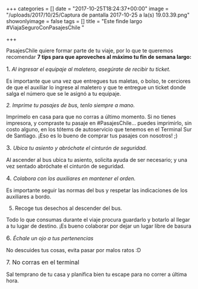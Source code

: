 +++
categories = []
date = "2017-10-25T18:24:37+00:00"
image = "/uploads/2017/10/25/Captura de pantalla 2017-10-25 a la(s) 19.03.39.png"
showonlyimage = false
tags = []
title = "Este finde largo #ViajaSeguroConPasajesChile "

+++


PasajesChile quiere formar parte de tu viaje, por lo que te queremos recomendar **7 tips para que aproveches al máximo tu fin de semana largo:**

<span style="font-size: 1rem;">1.<b>&nbsp;</b></span>*Al ingresar el equipaje al maletero, asegúrate de recibir tu ticket.*

Es importante que una vez que entregues tus maletas, o bolso, te cerciores de que el auxiliar lo ingrese al maletero y que te entregue un ticket donde salga el número que se le asignó a tu equipaje.

*2. Imprime tu pasajes de bus, tenlo siempre a mano.*

Imprímelo en casa para que no corras a último momento. Si no tienes impresora, y compraste tu pasaje en #PasajesChile... puedes imprimirlo, sin costo alguno, en los tótems de autoservicio que tenemos en el Terminal Sur de Santiago. ¡Eso es lo bueno de comprar tus pasajes con nosotros! ;)

<span style="font-size: 1rem;">3.&nbsp;</span>*Ubica tu asiento y abróchate el cinturón de seguridad.*

Al ascender al bus ubica tu asiento, solicita ayuda de ser necesario; y una vez sentado abróchate el cinturón de seguridad.

<span style="font-size: 1rem;">4.&nbsp;</span>*Colabora con los auxiliares en mantener el orden.*

Es importante seguir las normas del bus y respetar las indicaciones de los auxiliares a bordo.

5.	Recoge tus desechos al descender del bus.

Todo lo que consumas durante el viaje procura guardarlo y botarlo al llegar a tu lugar de destino. ¡Es bueno colaborar por dejar un lugar libre de basura

<span style="font-size: 1rem;">6.&nbsp;</span>*Échale un ojo a tus pertenencias*

No descuides tus cosas, evita pasar por malos ratos :D

<span style="font-size: 1rem;">7. No corras en el terminal</span>

Sal temprano de tu casa y planifica bien tu escape para no correr a última hora.